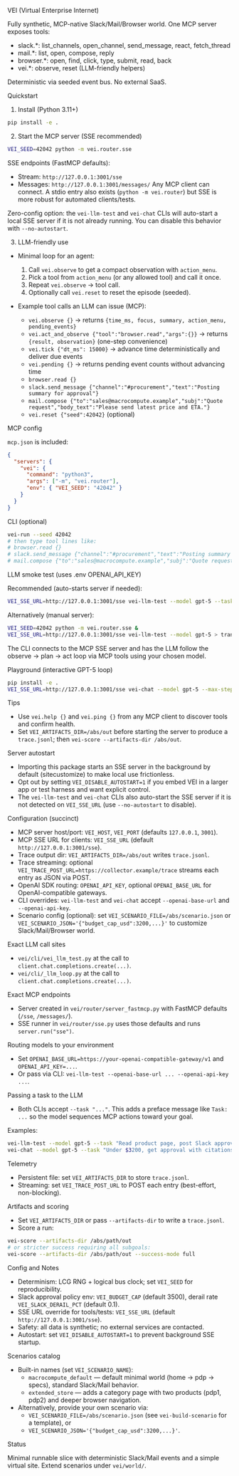 VEI (Virtual Enterprise Internet)

Fully synthetic, MCP-native Slack/Mail/Browser world. One MCP server exposes tools:

- slack.*: list_channels, open_channel, send_message, react, fetch_thread
- mail.*: list, open, compose, reply
- browser.*: open, find, click, type, submit, read, back
- vei.*: observe, reset (LLM-friendly helpers)

Deterministic via seeded event bus. No external SaaS.

Quickstart

1) Install (Python 3.11+)

```bash
pip install -e .
```

2) Start the MCP server (SSE recommended)

```bash
VEI_SEED=42042 python -m vei.router.sse
```

SSE endpoints (FastMCP defaults):
- Stream: `http://127.0.0.1:3001/sse`
- Messages: `http://127.0.0.1:3001/messages/`
Any MCP client can connect. A stdio entry also exists (`python -m vei.router`) but SSE is more robust for automated clients/tests.

Zero-config option: the `vei-llm-test` and `vei-chat` CLIs will auto-start a local SSE server if it is not already running. You can disable this behavior with `--no-autostart`.

3) LLM-friendly use

- Minimal loop for an agent:
  1) Call `vei.observe` to get a compact observation with `action_menu`.
  2) Pick a tool from `action_menu` (or any allowed tool) and call it once.
  3) Repeat `vei.observe` → tool call.
  4) Optionally call `vei.reset` to reset the episode (seeded).

- Example tool calls an LLM can issue (MCP):

  - `vei.observe {}` → returns `{time_ms, focus, summary, action_menu, pending_events}`
  - `vei.act_and_observe {"tool":"browser.read","args":{}}` → returns `{result, observation}` (one-step convenience)
  - `vei.tick {"dt_ms": 15000}` → advance time deterministically and deliver due events
  - `vei.pending {}` → returns pending event counts without advancing time
  - `browser.read {}`
  - `slack.send_message {"channel":"#procurement","text":"Posting summary for approval"}`
  - `mail.compose {"to":"sales@macrocompute.example","subj":"Quote request","body_text":"Please send latest price and ETA."}`
  - `vei.reset {"seed":42042}` (optional)

MCP config

`mcp.json` is included:

```json
{
  "servers": {
    "vei": {
      "command": "python3",
      "args": ["-m", "vei.router"],
      "env": { "VEI_SEED": "42042" }
    }
  }
}
```

CLI (optional)

```bash
vei-run --seed 42042
# then type tool lines like:
# browser.read {}
# slack.send_message {"channel":"#procurement","text":"Posting summary for approval"}
# mail.compose {"to":"sales@macrocompute.example","subj":"Quote request","body_text":"Please send latest price and ETA."}
```

LLM smoke test (uses .env OPENAI_API_KEY)

Recommended (auto-starts server if needed):
```bash
VEI_SSE_URL=http://127.0.0.1:3001/sse vei-llm-test --model gpt-5 --task "Research product price, get Slack approval < $3200, email vendor for a quote." > transcript.json
```

Alternatively (manual server):
```bash
VEI_SEED=42042 python -m vei.router.sse &
VEI_SSE_URL=http://127.0.0.1:3001/sse vei-llm-test --model gpt-5 > transcript.json
```

The CLI connects to the MCP SSE server and has the LLM follow the observe → plan → act loop via MCP tools using your chosen model.

Playground (interactive GPT-5 loop)

```bash
pip install -e .
VEI_SSE_URL=http://127.0.0.1:3001/sse vei-chat --model gpt-5 --max-steps 12 --task "Summarize specs, request approval, email vendor." > transcript.json
```

Tips
- Use `vei.help {}` and `vei.ping {}` from any MCP client to discover tools and confirm health.
- Set `VEI_ARTIFACTS_DIR=/abs/out` before starting the server to produce a `trace.jsonl`; then `vei-score --artifacts-dir /abs/out`.

Server autostart
- Importing this package starts an SSE server in the background by default (sitecustomize) to make local use frictionless.
- Opt out by setting `VEI_DISABLE_AUTOSTART=1` if you embed VEI in a larger app or test harness and want explicit control.
 - The `vei-llm-test` and `vei-chat` CLIs also auto-start the SSE server if it is not detected on `VEI_SSE_URL` (use `--no-autostart` to disable).

Configuration (succinct)
- MCP server host/port: `VEI_HOST`, `VEI_PORT` (defaults `127.0.0.1`, `3001`).
- MCP SSE URL for clients: `VEI_SSE_URL` (default `http://127.0.0.1:3001/sse`).
- Trace output dir: `VEI_ARTIFACTS_DIR=/abs/out` writes `trace.jsonl`.
- Trace streaming: optional `VEI_TRACE_POST_URL=https://collector.example/trace` streams each entry as JSON via POST.
- OpenAI SDK routing: `OPENAI_API_KEY`, optional `OPENAI_BASE_URL` for OpenAI-compatible gateways.
- CLI overrides: `vei-llm-test` and `vei-chat` accept `--openai-base-url` and `--openai-api-key`.
- Scenario config (optional): set `VEI_SCENARIO_FILE=/abs/scenario.json` or `VEI_SCENARIO_JSON='{"budget_cap_usd":3200,...}'` to customize Slack/Mail/Browser world.

Exact LLM call sites
- `vei/cli/vei_llm_test.py` at the call to `client.chat.completions.create(...)`.
- `vei/cli/_llm_loop.py` at the call to `client.chat.completions.create(...)`.

Exact MCP endpoints
- Server created in `vei/router/server_fastmcp.py` with FastMCP defaults (`/sse`, `/messages/`).
- SSE runner in `vei/router/sse.py` uses those defaults and runs `server.run("sse")`.

Routing models to your environment
- Set `OPENAI_BASE_URL=https://your-openai-compatible-gateway/v1` and `OPENAI_API_KEY=...`.
- Or pass via CLI: `vei-llm-test --openai-base-url ... --openai-api-key ...`.

Passing a task to the LLM
- Both CLIs accept `--task "..."`. This adds a preface message like `Task: ...` so the model sequences MCP actions toward your goal.

Examples:
```bash
vei-llm-test --model gpt-5 --task "Read product page, post Slack approval summary, email vendor, wait for reply."
vei-chat --model gpt-5 --task "Under $3200, get approval with citations and parse the vendor's ETA." --max-steps 12
```

Telemetry
- Persistent file: set `VEI_ARTIFACTS_DIR` to store `trace.jsonl`.
- Streaming: set `VEI_TRACE_POST_URL` to POST each entry (best-effort, non-blocking).

Artifacts and scoring

- Set `VEI_ARTIFACTS_DIR` or pass `--artifacts-dir` to write a `trace.jsonl`.
- Score a run:

```bash
vei-score --artifacts-dir /abs/path/out
# or stricter success requiring all subgoals:
vei-score --artifacts-dir /abs/path/out --success-mode full
```

Config and Notes

- Determinism: LCG RNG + logical bus clock; set `VEI_SEED` for reproducibility.
- Slack approval policy env: `VEI_BUDGET_CAP` (default 3500), derail rate `VEI_SLACK_DERAIL_PCT` (default 0.1).
- SSE URL override for tools/tests: `VEI_SSE_URL` (default `http://127.0.0.1:3001/sse`).
- Safety: all data is synthetic; no external services are contacted.
- Autostart: set `VEI_DISABLE_AUTOSTART=1` to prevent background SSE startup.

Scenarios catalog
- Built-in names (set `VEI_SCENARIO_NAME`):
  - `macrocompute_default` — default minimal world (home → pdp → specs), standard Slack/Mail behavior.
  - `extended_store` — adds a category page with two products (pdp1, pdp2) and deeper browser navigation.
- Alternatively, provide your own scenario via:
  - `VEI_SCENARIO_FILE=/abs/scenario.json` (see `vei-build-scenario` for a template), or
  - `VEI_SCENARIO_JSON='{"budget_cap_usd":3200,...}'`.


Status

Minimal runnable slice with deterministic Slack/Mail events and a simple virtual site. Extend scenarios under `vei/world/`.

